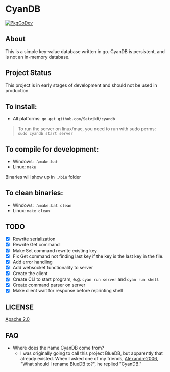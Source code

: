# CyanDB

[![PkgGoDev](https://pkg.go.dev/badge/github.com/SatvikR/cyandb)](https://pkg.go.dev/github.com/SatvikR/cyandb)

## About

This is a simple key-value database written in go. CyanDB is persistent,
and is not an in-memory database.

## Project Status

This project is in early stages of development and should not be used in production

## To install:

- All platforms: `go get github.com/SatvikR/cyandb`

> To run the server on linux/mac, you need to run with sudo perms:
> `sudo cyandb start server`


## To compile for development:

- Windows:
  `.\make.bat`
- Linux: 
    `make`

Binaries will show up in `./bin` folder 

## To clean binaries:
- Windows:
  `.\make.bat clean`
- Linux:
  `make clean`

## TODO

- [x] Rewrite serialization
- [x] Rewrite Get command
- [x] Make Set command rewrite existing key
- [x] Fix Get command not finding last key if the key is the last key in the file.
- [x] Add error handling
- [x] Add websocket functionality to server
- [x] Create the client
- [x] Create CLI to start program, e.g. `cyan run server` and `cyan run shell`
- [x] Create command parser on server
- [x] Make client wait for response before reprinting shell

## LICENSE

[Apache 2.0](https://github.com/SatvikR/cyandb/blob/master/LICENSE)

## FAQ

- Where does the name CyanDB come from?
  - I was originally going to call this project BlueDB, but apparently that already existed.
    When I asked one of my friends, [Alexandre2006](https://github.com/Alexandre2006), "What should I rename BlueDB to?", he replied "CyanDB."

